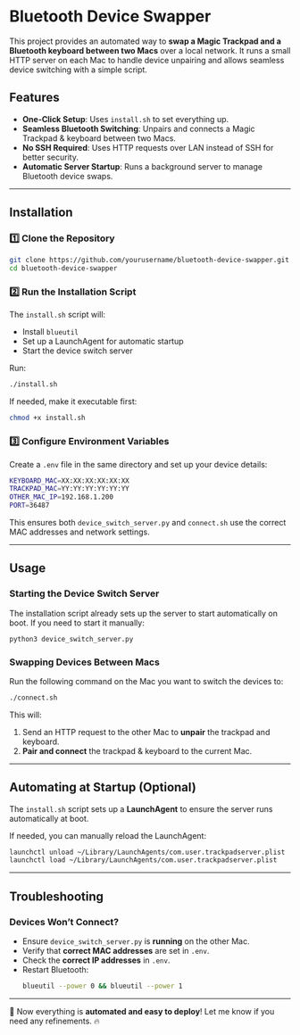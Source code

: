 # Bluetooth Device Swapper

This project provides an automated way to **swap a Magic Trackpad and a Bluetooth keyboard between two Macs** over a local network. It runs a small HTTP server on each Mac to handle device unpairing and allows seamless device switching with a simple script.

## Features

- **One-Click Setup**: Uses `install.sh` to set everything up.
- **Seamless Bluetooth Switching**: Unpairs and connects a Magic Trackpad & keyboard between two Macs.
- **No SSH Required**: Uses HTTP requests over LAN instead of SSH for better security.
- **Automatic Server Startup**: Runs a background server to manage Bluetooth device swaps.

---

## Installation

### 1️⃣ Clone the Repository

```sh
git clone https://github.com/yourusername/bluetooth-device-swapper.git
cd bluetooth-device-swapper
```

### 2️⃣ Run the Installation Script

The `install.sh` script will:

- Install `blueutil`
- Set up a LaunchAgent for automatic startup
- Start the device switch server

Run:

```sh
./install.sh
```

If needed, make it executable first:

```sh
chmod +x install.sh
```

### 3️⃣ Configure Environment Variables

Create a `.env` file in the same directory and set up your device details:

```sh
KEYBOARD_MAC=XX:XX:XX:XX:XX:XX
TRACKPAD_MAC=YY:YY:YY:YY:YY:YY
OTHER_MAC_IP=192.168.1.200
PORT=36487
```

This ensures both `device_switch_server.py` and `connect.sh` use the correct MAC addresses and network settings.

---

## Usage

### **Starting the Device Switch Server**

The installation script already sets up the server to start automatically on boot. If you need to start it manually:

```sh
python3 device_switch_server.py
```

### **Swapping Devices Between Macs**

Run the following command on the Mac you want to switch the devices to:

```sh
./connect.sh
```

This will:

1. Send an HTTP request to the other Mac to **unpair** the trackpad and keyboard.
2. **Pair and connect** the trackpad & keyboard to the current Mac.

---

## Automating at Startup (Optional)

The `install.sh` script sets up a **LaunchAgent** to ensure the server runs automatically at boot.

If needed, you can manually reload the LaunchAgent:

```sh
launchctl unload ~/Library/LaunchAgents/com.user.trackpadserver.plist
launchctl load ~/Library/LaunchAgents/com.user.trackpadserver.plist
```

---

## Troubleshooting

### Devices Won’t Connect?

- Ensure `device_switch_server.py` is **running** on the other Mac.
- Verify that **correct MAC addresses** are set in `.env`.
- Check the **correct IP addresses** in `.env`.
- Restart Bluetooth:
  ```sh
  blueutil --power 0 && blueutil --power 1
  ```

---

🚀 Now everything is **automated and easy to deploy**! Let me know if you need any refinements. 🔥
